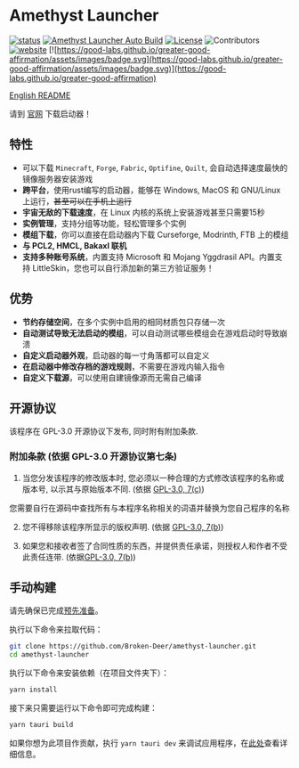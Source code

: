 # Amethyst Launcher

[![status](https://img.shields.io/badge/status-stable-blue.svg)](https://github.com/tauri-apps/tauri/tree/dev)
[![Amethyst Launcher Auto Build](https://img.shields.io/github/actions/workflow/status/Conic-Sections/Amethyst-Launcher/build.yml?label=build%20app&logo=github)](https://github.com/Conic-Sections/amethyst-launcher/actions/workflows/build.yml)
[![License](https://img.shields.io/github/license/Conic-Sections/Amethyst-Launcher.svg)](https://www.gnu.org/licenses/quick-guide-GPL-3.0.html)
![Contributors](https://img.shields.io/github/contributors/Conic-Sections/Amethyst-Launcher?color=2green)
[![website](https://img.shields.io/badge/website-launcher.btlcraft.top-purple.svg)](https://launcher.btlcraft.top)
[![https://good-labs.github.io/greater-good-affirmation/assets/images/badge.svg](https://good-labs.github.io/greater-good-affirmation/assets/images/badge.svg)](https://good-labs.github.io/greater-good-affirmation)

[English README](./README.md)

请到 [官网](https://launcher.btlcraft.top) 下载启动器！

## 特性

-   可以下载 `Minecraft`, `Forge`, `Fabric`, `Optifine`, `Quilt`, 会自动选择速度最快的镜像服务器安装游戏
-   **跨平台**，使用rust编写的启动器，能够在 Windows, MacOS 和 GNU/Linux 上运行，~~甚至可以在手机上运行~~
-   **宇宙无敌的下载速度**，在 Linux 内核的系统上安装游戏甚至只需要15秒
-   **实例管理**，支持分组等功能，轻松管理多个实例
-   **模组下载**，你可以直接在启动器内下载 Curseforge, Modrinth, FTB 上的模组
-   **与 PCL2, HMCL, Bakaxl 联机**
-   **支持多种账号系统**，内置支持 Microsoft 和 Mojang Yggdrasil API。内置支持 LittleSkin，您也可以自行添加新的第三方验证服务！

## 优势

-   **节约存储空间**，在多个实例中启用的相同材质包只存储一次
-   **自动测试导致无法启动的模组**，可以自动测试哪些模组会在游戏启动时导致崩溃
-   **自定义启动器外观**，启动器的每一寸角落都可以自定义
-   **在启动器中修改存档的游戏规则**，不需要在游戏内输入指令
-   **自定义下载源**，可以使用自建镜像源而无需自己编译

## 开源协议

该程序在 GPL-3.0 开源协议下发布, 同时附有附加条款.

### 附加条款 (依据 GPL-3.0 开源协议第七条)

1. 当您分发该程序的修改版本时, 您必须以一种合理的方式修改该程序的名称或版本号, 以示其与原始版本不同. (依据 [GPL-3.0, 7(c)](./LICENSE#L372-L374))

您需要自行在源码中查找所有与本程序名称相关的词语并替换为您自己程序的名称

2. 您不得移除该程序所显示的版权声明. (依据 [GPL-3.0, 7(b)](./LICENSE#L368-L370))

3. 如果您和接收者签了合同性质的东西，并提供责任承诺，则授权人和作者不受此责任连带. (依据[GPL-3.0, 7(b)](./LICENSE#L382-L386))

## 手动构建

请先确保已完成[预先准备](https://tauri.app/zh-cn/v1/guides/getting-started/prerequisites)。

执行以下命令来拉取代码：

```bash
git clone https://github.com/Broken-Deer/amethyst-launcher.git
cd amethyst-launcher
```

执行以下命令来安装依赖（在项目文件夹下）：

```bash
yarn install
```

接下来只需要运行以下命令即可完成构建：

```bash
yarn tauri build
```

如果你想为此项目作贡献，执行 `yarn tauri dev` 来调试应用程序，在[此处](https://tauri.app/zh-cn/v1/guides/)查看详细信息。
